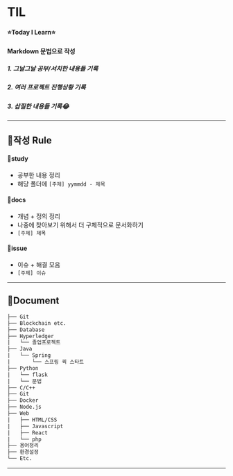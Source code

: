 # TIL 
#### ⭐Today I Learn⭐   
#### Markdown 문법으로 작성  
##### 1. 그날그날 공부/서치한 내용들 기록
##### 2. 여러 프로젝트 진행상황 기록
##### 3. 삽질한 내용들 기록😂
  
  
---


## 🍑작성 Rule

#### 📌study

- 공부한 내용 정리
- 해당 폴더에 `[주제] yymmdd - 제목`  
  
  

#### 📌docs

- 개념 + 정의 정리
- 나중에 찾아보기 위해서 더 구체적으로 문서화하기
- `[주제] 제목`  



#### 📌issue 

- 이슈 + 해결 모음
- `[주제] 이슈`  
  
---

## 🍓Document


```default
├── Git
├── Blockchain etc.
├── Database
├── Hyperledger
|   └── 졸업프로젝트
├── Java
|   └── Spring
|       └── 스프링 퀵 스타트
├── Python
|   └── flask
|   └── 문법
├── C/C++
├── Git
├── Docker
├── Node.js
├── Web
|   ├── HTML/CSS
|   ├── Javascript
|   ├── React
|   └── php
├── 용어정리
├── 환경설정
└── Etc.
```
  
  
---
